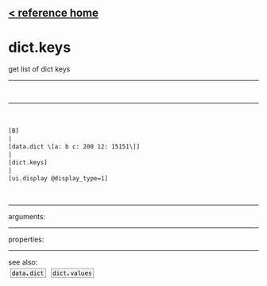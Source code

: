 [< reference home](ceammc_lib.html)
---

# dict.keys


get list of dict keys

---

<br>


---


```


[B]
|
[data.dict \[a: b c: 200 12: 15151\]]
|
[dict.keys]
|
[ui.display @display_type=1]

            
```

---
arguments:


---
properties:


---
see also:<br>
[![data.dict](img/object_data.dict.png)](data.dict.html)
[![dict.values](img/object_dict.values.png)](dict.values.html)
